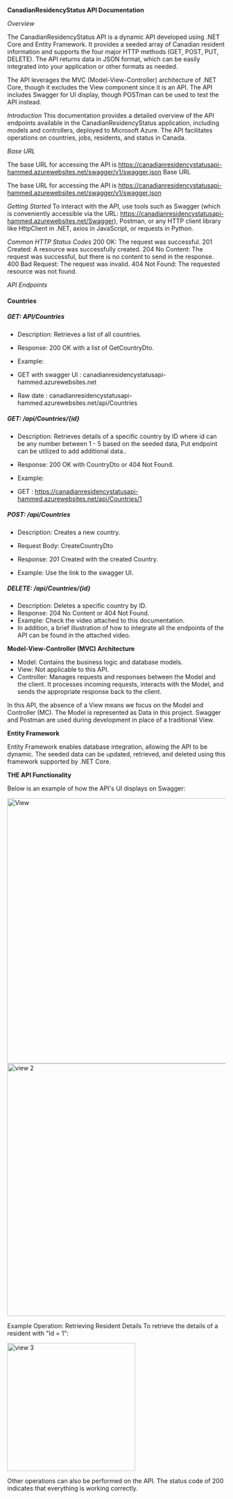 **CanadianResidencyStatus API Documentation**


*Overview*

The CanadianResidencyStatus API is a dynamic API developed using .NET Core and Entity Framework. It provides a seeded array of Canadian resident information and supports the four major HTTP methods (GET, POST, PUT, DELETE). The API returns data in JSON format, which can be easily integrated into your application or other formats as needed.

The API leverages the MVC (Model-View-Controller) architecture of .NET Core, though it excludes the View component since it is an API. The API includes Swagger for UI display, though POSTman can  be used to test the API instead.
 

*Introduction*
This documentation provides a detailed overview of the API endpoints available in the CanadianResidencyStatus application, including models and controllers, deployed to Microsoft Azure. The API facilitates operations on countries, jobs, residents, and status in Canada.

*Base URL*

The base URL for accessing the API is  https://canadianresidencystatusapi-hammed.azurewebsites.net/swagger/v1/swagger.json
Base URL

The base URL for accessing the API is  https://canadianresidencystatusapi-hammed.azurewebsites.net/swagger/v1/swagger.json

*Getting Started*
To interact with the API, use tools such as Swagger (which is conveniently accessible via the URL: https://canadianresidencystatusapi-hammed.azurewebsites.net/Swagger), Postman, or any HTTP client library like HttpClient in .NET, axios in JavaScript, or requests in Python. 

*Common HTTP Status Codes*
200 OK: The request was successful.
201 Created: A resource was successfully created.
204 No Content: The request was successful, but there is no content to send in the response.
400 Bad Request: The request was invalid.
404 Not Found: The requested resource was not found.



*API Endpoints*

#### Countries

##### GET: API/Countries

+ Description: Retrieves a list of all countries.
+ Response: 200 OK with a list of GetCountryDto.

+ Example: 

+ GET with swagger UI : canadianresidencystatusapi-hammed.azurewebsites.net
+ Raw date : canadianresidencystatusapi-hammed.azurewebsites.net/api/Countries


##### GET: /api/Countries/{id}

+ Description: Retrieves details of a specific country by ID where id can be any number between 1 - 5 based on the seeded data, Put endpoint can be utilized to add additional data..
+ Response: 200 OK with CountryDto or 404 Not Found.

+ Example:
+ GET : https://canadianresidencystatusapi-hammed.azurewebsites.net/api/Countries/1

##### POST: /api/Countries

+ Description: Creates a new country.
+ Request Body: CreateCountryDto
+ Response: 201 Created with the created Country.

+ Example: Use the link to the swagger UI.

##### DELETE: /api/Countries/{id}
+ Description: Deletes a specific country by ID.
+ Response: 204 No Content or 404 Not Found.
+ Example: Check the video attached to this documentation.
+ In addition, a brief illustration of how to integrate all the endpoints of the API can be found in the attached video.


**Model-View-Controller (MVC) Architecture**

+ Model: Contains the business logic and database models.
+ View: Not applicable to this API.
+ Controller: Manages requests and responses between the Model and the client. It processes incoming requests, interacts with the Model, and sends the appropriate response back to the client.

In this API, the absence of a View means we focus on the Model and Controller (MC). The Model is represented as Data in this project. Swagger and Postman are used during development in place of a traditional View.

**Entity Framework**

Entity Framework enables database integration, allowing the API to be dynamic. The seeded data can be updated, retrieved, and deleted using this framework supported by .NET Core.

**THE API Functionality**

Below is an example of how the API's UI displays on Swagger:

<img width="611" alt="View" src="https://github.com/Lawaltunde/CanadianResidencyStatus/assets/122512872/1817bd7d-48f5-4ac9-83db-69b8cdd70c0d">
<img width="582" alt="view 2" src="https://github.com/Lawaltunde/CanadianResidencyStatus/assets/122512872/ab27e66b-469d-49a7-99e2-fba40a296bfb">

Example Operation: Retrieving Resident Details
To retrieve the details of a resident with "Id = 1":

<img width="295" alt="view 3" src="https://github.com/Lawaltunde/CanadianResidencyStatus/assets/122512872/27b48527-fe0a-40bd-a7f9-c62d2179dfaa">

Other operations can also be performed on the API. The status code of 200 indicates that everything is working correctly.
